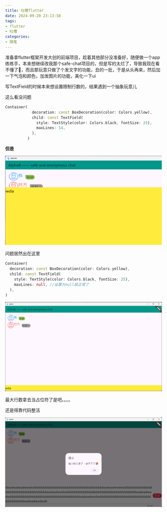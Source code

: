 ```yaml
---
title: 吐槽flutter
date: 2024-09-20 23:13:58
tags:
- flutter
- 吐槽
categories:
- 随笔
---
```


准备拿flutter框架开发大创的前端项目，趁着其他部分没准备好，随便做一个app练练手，本来想继续改我那个safe-chat项目的，但是写的太烂了，导致我现在看不懂了🤣，而且那玩意只做了个发文字的功能，丑的一批，于是从头再来，然后加一下气泡和颜色，加发图片的功能，美化一下ui

写TextField的时候本来想设置限制行数的，结果遇到一个抽象玩意儿

<!-- more -->

这么看没问题

```dart
Container(
            decoration: const BoxDecoration(color: Colors.yellow),
            child: const TextField(
              style: TextStyle(color: Colors.black, fontSize: 25),
              maxLines: 14,
            ),
          )
```

**但是**

![image](image/吐槽flutter/1.png)

问题居然出在这里

```dart
Container(
  decoration: const BoxDecoration(color: Colors.yellow),
  child: const TextField(
    style: TextStyle(color: Colors.black, fontSize: 25),
    maxLines: null, //设置为null就正常了
  ),
)
```

![image](image/吐槽flutter/2.png)

最大行数拿去当占位符了是吧。。。。

还是得靠代码整活

![image](image/吐槽flutter/3.png)

